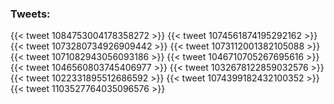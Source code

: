 ### Tweets:

{{< tweet 1084753004178358272 >}}
{{< tweet 1074561874195292162 >}}
{{< tweet 1073280734926909442 >}}
{{< tweet 1073112001382105088 >}}
{{< tweet 1071082943056093186 >}}
{{< tweet 1046710705267695616 >}}
{{< tweet 1046560803745406977 >}}
{{< tweet 1032678122859032576 >}}
{{< tweet 1022331895512686592 >}}
{{< tweet 1074399182432100352 >}}
{{< tweet 1103527764035096576 >}}
